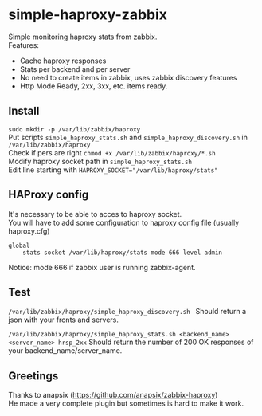 simple-haproxy-zabbix
=====================

Simple monitoring haproxy stats from zabbix.  
Features:
*  Cache haproxy responses
*  Stats per backend and per server
*  No need to create items in zabbix, uses zabbix discovery features
*  Http Mode Ready, 2xx, 3xx, etc. items ready.  

Install
-------

``sudo mkdir -p /var/lib/zabbix/haproxy``  
Put scripts ``simple_haproxy_stats.sh`` and ``simple_haproxy_discovery.sh``  in ``/var/lib/zabbix/haproxy``  
Check if pers are right `chmod +x /var/lib/zabbix/haproxy/*.sh`   
Modify haproxy socket path in `simple_haproxy_stats.sh`   
Edit line starting with `HAPROXY_SOCKET="/var/lib/haproxy/stats"`  

HAProxy config
--------------

It's necessary to be able to acces to haproxy socket.  
You will have to add some configuration to haproxy config file (usually haproxy.cfg)

```
global
    stats socket /var/lib/haproxy/stats mode 666 level admin
```  
Notice: mode 666 if zabbix user is running zabbix-agent.

Test
-------
``/var/lib/zabbix/haproxy/simple_haproxy_discovery.sh ``
Should return a json with your fronts and servers.  

 ``/var/lib/zabbix/haproxy/simple_haproxy_stats.sh <backend_name> <server_name> hrsp_2xx``
 Should return the number of 200 OK responses of your backend_name/server_name.    



Greetings 
---------
Thanks to anapsix (https://github.com/anapsix/zabbix-haproxy)   
He made a very complete plugin but sometimes is hard to make it work. 



